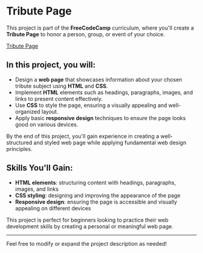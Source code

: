 # Tribute Page

This project is part of the **FreeCodeCamp** curriculum, where you'll create a **Tribute Page** to honor a person, group, or event of your choice.

[Tribute Page](https://freecodecamp-responsive-web-design.github.io/tribute-page/)

## In this project, you will:
- Design a **web page** that showcases information about your chosen tribute subject using **HTML** and **CSS**.
- Implement **HTML** elements such as headings, paragraphs, images, and links to present content effectively.
- Use **CSS** to style the page, ensuring a visually appealing and well-organized layout.
- Apply basic **responsive design** techniques to ensure the page looks good on various devices.

By the end of this project, you'll gain experience in creating a well-structured and styled web page while applying fundamental web design principles.

## Skills You'll Gain:
- **HTML elements**: structuring content with headings, paragraphs, images, and links
- **CSS styling**: designing and improving the appearance of the page
- **Responsive design**: ensuring the page is accessible and visually appealing on different devices

This project is perfect for beginners looking to practice their web development skills by creating a personal or meaningful web page.

---

Feel free to modify or expand the project description as needed!
